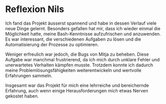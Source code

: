 # Reflexion Nils

Ich fand das Projekt äusserst spannend und habe in dessen Verlauf viele neue Dinge gelernt. Besonders gefallen hat mir, dass ich wieder einmal die Möglichkeit hatte, meine Bash-Kenntnisse aufzufrischen und anzuwenden. Es war interessant, die verschiedenen Aufgaben zu lösen und die Automatisierung der Prozesse zu optimieren.

Weniger erfreulich war jedoch, die Bugs von Mitja zu beheben. Diese Aufgabe war manchmal frustrierend, da ich mich durch unklare Fehler und unerwartetes Verhalten kämpfen musste. Trotzdem konnte ich dadurch meine Problemlösungsfähigkeiten weiterentwickeln und wertvolle Erfahrungen sammeln.

Insgesamt war das Projekt für mich eine lehrreiche und bereichernde Erfahrung, auch wenn einige Herausforderungen mich etwas Nerven gekostet haben.
